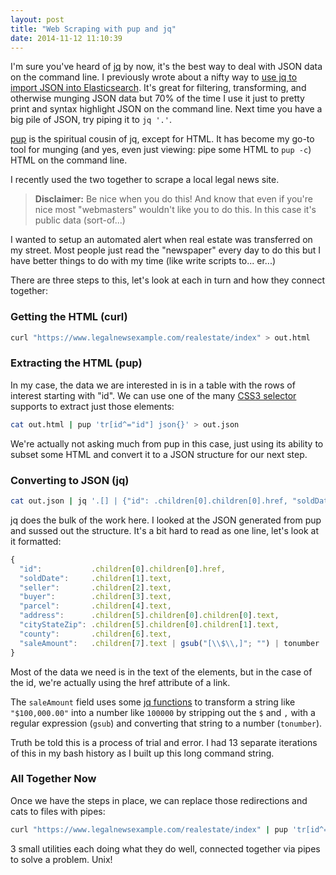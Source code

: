 ```yaml
---
layout: post
title: "Web Scraping with pup and jq"
date: 2014-11-12 11:10:39
---
```


I'm sure you've heard of [jq] by now, it's the best way to deal with JSON data on the command line. I previously wrote about a nifty way to [use jq to import JSON into Elasticsearch](/2014/10/23/using-jq-to-import-json-into-elasticsearch.html). It's great for filtering, transforming, and otherwise munging JSON data but 70% of the time I use it just to pretty print and syntax highlight JSON on the command line. Next time you have a big pile of JSON, try piping it to `jq '.'`.

[pup] is the spiritual cousin of jq, except for HTML. It has become my go-to tool for munging (and yes, even just viewing: pipe some HTML to `pup -c`) HTML on the command line.

I recently used the two together to scrape a local legal news site. 

> **Disclaimer:** Be nice when you do this! And know that even if you're nice most "webmasters" wouldn't like you to do this. In this case it's public data (sort-of...)

I wanted to setup an automated alert when real estate was transferred on my street. Most people just read the "newspaper" every day to do this but I have better things to do with my time (like write scripts to... er...)

There are three steps to this, let's look at each in turn and how they connect together:

### Getting the HTML (curl)

```bash
curl "https://www.legalnewsexample.com/realestate/index" > out.html
```

### Extracting the HTML (pup)

In my case, the data we are interested in is in a table with the rows of interest starting with "id". We can use one of the many [CSS3 selector](https://developer.mozilla.org/en-US/docs/Web/Guide/CSS/Getting_started/Selectors) supports to extract just those elements:

```bash
cat out.html | pup 'tr[id^="id"] json{}' > out.json
```

We're actually not asking much from pup in this case, just using its ability to subset some HTML and convert it to a JSON structure for our next step.

### Converting to JSON (jq)

```bash
cat out.json | jq '.[] | {"id": .children[0].children[0].href, "soldDate": .children[1].text, "seller": .children[2].text, "buyer": .children[3].text, "parcel": .children[4].text, "address": .children[5].children[0].children[0].text, "cityStateZip": .children[5].children[0].children[1].text, "county": .children[6].text, "saleAmount": .children[7].text|gsub("[\\$\\,]"; "")|tonumber}'
```

jq does the bulk of the work here. I looked at the JSON generated from pup and sussed out the structure. It's a bit hard to read as one line, let's look at it formatted: 

```js
{
  "id":           .children[0].children[0].href,
  "soldDate":     .children[1].text,
  "seller":       .children[2].text,
  "buyer":        .children[3].text,
  "parcel":       .children[4].text,
  "address":      .children[5].children[0].children[0].text,
  "cityStateZip": .children[5].children[0].children[1].text,
  "county":       .children[6].text,
  "saleAmount":   .children[7].text | gsub("[\\$\\,]"; "") | tonumber
}
```

Most of the data we need is in the text of the elements, but in the case of the id, we're actually using the href attribute of a link.

The `saleAmount` field uses some [jq functions](http://stedolan.github.io/jq/manual/#Builtinoperatorsandfunctions) to transform a string like `"$100,000.00"` into a number like `100000` by stripping out the `$` and `,` with a regular expression (`gsub`) and converting that string to a number (`tonumber`).

Truth be told this is a process of trial and error. I had 13 separate iterations of this in my bash history as I built up this long command string.

### All Together Now

Once we have the steps in place, we can replace those redirections and cats to files with pipes:

```bash
curl "https://www.legalnewsexample.com/realestate/index" | pup 'tr[id^="id"] json{}' | jq '.[] | {"id": .children[0].children[0].href, "soldDate": .children[1].text, "seller": .children[2].text, "buyer": .children[3].text, "parcel": .children[4].text, "address": .children[5].children[0].children[0].text, "cityStateZip": .children[5].children[0].children[1].text, "county": .children[6].text, "saleAmount": .children[7].text|gsub("[\\$\\,]"; "")|tonumber}'
```

3 small utilities each doing what they do well, connected together via pipes to solve a problem. Unix!

[jq]: http://stedolan.github.io/jq/
[pup]: https://github.com/EricChiang/pup
